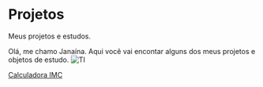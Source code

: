 # Projetos
Meus projetos e estudos.

Olá, me chamo Janaína.
Aqui você vai encontar alguns dos meus projetos e objetos de estudo.
![TI](https://user-images.githubusercontent.com/118034381/213725266-bf278d75-90c3-4fc6-878b-f77cf6b63f76.jpg)



[Calculadora IMC](https://github.com/janainacustodio/calculadora-imc)

